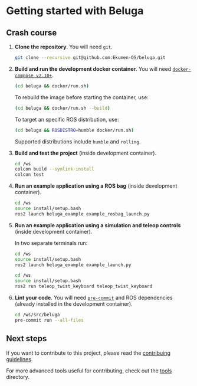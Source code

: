 # Getting started with Beluga

## Crash course

1. **Clone the repository**. You will need `git`.

   ```bash
   git clone --recursive git@github.com:Ekumen-OS/beluga.git
   ```

1. **Build and run the development docker container**. You will need [`docker-compose v2.10+`](https://github.com/docker/compose/tree/v2).

   ```bash
   (cd beluga && docker/run.sh)
   ```
   To rebuild the image before starting the container, use:
   ```bash
   (cd beluga && docker/run.sh --build)
   ```
   To target an specific ROS distribution, use:
   ```bash
   (cd beluga && ROSDISTRO=humble docker/run.sh)
   ```
   Supported distributions include `humble` and `rolling`.

1. **Build and test the project** (inside development container).

    ```bash
    cd /ws
    colcon build --symlink-install
    colcon test
    ```

1. **Run an example application using a ROS bag** (inside development container).

    ```bash
    cd /ws
    source install/setup.bash
    ros2 launch beluga_example example_rosbag_launch.py
    ```

1. **Run an example application using a simulation and teleop controls** (inside development container).

    In two separate terminals run:
    ```bash
    cd /ws
    source install/setup.bash
    ros2 launch beluga_example example_launch.py
    ```
    ```bash
    cd /ws
    source install/setup.bash
    ros2 run teleop_twist_keyboard teleop_twist_keyboard
    ```

1. **Lint your code**. You will need [`pre-commit`](https://pre-commit.com/) and ROS dependencies (already installed in the development container).

    ```bash
    cd /ws/src/beluga
    pre-commit run --all-files
    ```

## Next steps

If you want to contribute to this project, please read the [contribuing guidelines](CONTRIBUTING.md).

For more advanced tools useful for contributing, check out the [tools](./tools/) directory.
